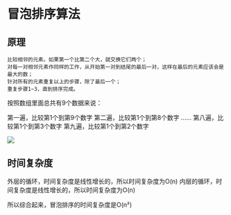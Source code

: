 # 冒泡排序算法

## 原理

    比较相邻的元素。如果第一个比第二个大，就交换它们两个；
    对每一对相邻元素作同样的工作，从开始第一对到结尾的最后一对，这样在最后的元素应该会是最大的数；
    针对所有的元素重复以上的步骤，除了最后一个；
    重复步骤1~3，直到排序完成。


按照数组里面总共有9个数据来说：

第一遍，比较第1个到第9个数字
第二遍，比较第1个到第8个数字
……
第八遍，比较第1个到第3个数字
第九遍，比较第1个到第2个数字

![](https://images2017.cnblogs.com/blog/849589/201710/849589-20171015223238449-2146169197.gif)

## 时间复杂度

外层的循环，时间复杂度是线性增长的，所以时间复杂度为O(n)
内层的循环，时间复杂度是线性增长的，所以时间复杂度为O(n)

所以综合起来，冒泡排序的时间复杂度是O(n²)
